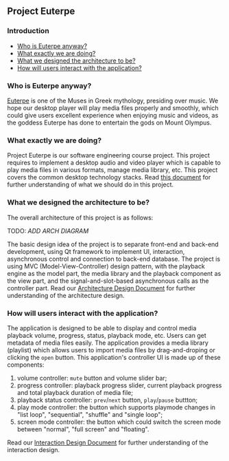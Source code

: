## Project Euterpe

### Introduction
- [Who is Euterpe anyway?](#who-is-euterpe-anyway)
- [What exactly we are doing?](#what-exactly-we-are-doing)
- [What we designed the architecture to be?](#what-we-designed-the-architecture-to-be)
- [How will users interact with the application?](#how-will-users-interact-with-the-application)

### Who is Euterpe anyway?
[Euterpe](https://en.wikipedia.org/wiki/Euterpe) is one of the Muses in Greek mythology, presiding over music. We hope our desktop player will play media files properly and smoothly, which could give users excellent experience when enjoying music and videos, as the goddess Euterpe has done to entertain the gods on Mount Olympus.

### What exactly we are doing?
Project Euterpe is our software engineering course project. This project requires to implement a desktop audio and video player which is capable to play media files in various formats, manage media library, etc. This project covers the common desktop technology stacks. Read [this document](https://bytedance.feishu.cn/docx/doxcnIFNVSangxAHqoUlRolZQ3e) for further understanding of what we should do in this project.

### What we designed the architecture to be?
The overall architecture of this project is as follows:

TODO: *ADD ARCH DIAGRAM*

The basic design idea of the project is to separate front-end and back-end development, using Qt framework to implement UI, interaction, asynchronous control and connection to back-end database. The project is using MVC (Model-View-Controller) design pattern, with the playback engine as the model part, the media library and the playback component as the view part, and the signal-and-slot-based asynchronous calls as the controller part. Read our [Architecture Design Document](https://enedlzm696.feishu.cn/docs/doccnDZX0rMaPVhaMSsHY9caj3g) for further understanding of the architecture design.


### How will users interact with the application?
The application is designed to be able to display and control media playback volume, progress, status, playback mode, etc. Users can get metadata of media files easily. The application provides a media library (playlist) which allows users to import media files by drag-and-droping or clicking the `open` button. This application's controller UI is made up of these components:
1. volume controller: `mute` button and volume slider bar;
2. progress controller: playback progress slider, current playback progress and total playback duration of media file;
3. playback status controller: `prev`/`next` button, `play`/`pause` buttton;
4. play mode controller: the button which supports playmode changes in "list loop", "sequential", "shuffle" and "single loop";
5. screen mode controller: the button which could switch the screen mode between "normal", "full screen" and "floating".

Read our [Interaction Design Document](https://enedlzm696.feishu.cn/docs/doccnGP9zYPlY059A3I4s8UCCQb) for further understanding of the interaction design.
<!--

**Here are some ideas to get you started:**

🙋‍♀️ A short introduction - what is your organization all about?
🌈 Contribution guidelines - how can the community get involved?
👩‍💻 Useful resources - where can the community find your docs? Is there anything else the community should know?
🍿 Fun facts - what does your team eat for breakfast?
🧙 Remember, you can do mighty things with the power of [Markdown](https://docs.github.com/github/writing-on-github/getting-started-with-writing-and-formatting-on-github/basic-writing-and-formatting-syntax)
-->
